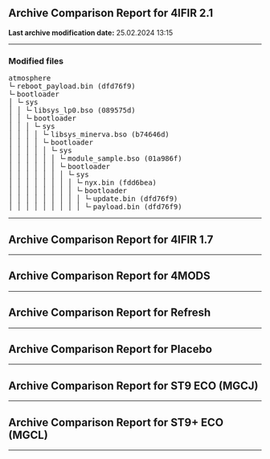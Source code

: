 <h2>Archive Comparison Report for <b>4IFIR 2.1 </b></h2><b>Last archive modification date:</b> 25.02.2024 13:15<hr>

<h3>Modified files</h3>
<pre>atmosphere
└╴reboot_payload.bin (dfd76f9)
└╴bootloader
│ └╴sys
│ │ └╴libsys_lp0.bso (089575d)
│ │ └╴bootloader
│ │ │ └╴sys
│ │ │ │ └╴libsys_minerva.bso (b74646d)
│ │ │ │ └╴bootloader
│ │ │ │ │ └╴sys
│ │ │ │ │ │ └╴module_sample.bso (01a986f)
│ │ │ │ │ │ └╴bootloader
│ │ │ │ │ │ │ └╴sys
│ │ │ │ │ │ │ │ └╴nyx.bin (fdd6bea)
│ │ │ │ │ │ │ │ └╴bootloader
│ │ │ │ │ │ │ │ │ └╴update.bin (dfd76f9)
│ │ │ │ │ │ │ │ │ └╴payload.bin (dfd76f9)
</pre>
<hr>

<h2>Archive Comparison Report for <b>4IFIR 1.7</b></h2><hr>

<h2>Archive Comparison Report for <b>4MODS</b></h2><hr>

<h2>Archive Comparison Report for <b>Refresh</b></h2><hr>

<h2>Archive Comparison Report for <b>Placebo</b></h2><hr>

<h2>Archive Comparison Report for <b>ST9 ECO (MGCJ)</b></h2><hr>

<h2>Archive Comparison Report for <b>ST9+ ECO (MGCL)</b></h2><hr>

